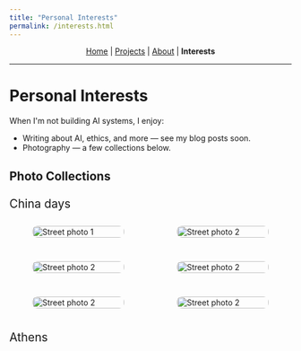 ```yaml
---
title: "Personal Interests"
permalink: /interests.html
---
```


<style>

/* --- Gallery layout --- */
.gallery {
  display: grid;
  grid-template-columns: repeat(2, minmax(0, 1fr)); /* 2 per row */
  gap: 12px;
  margin: 0.75rem 0 1.5rem;
}
@media (max-width: 720px) {
  .gallery { grid-template-columns: 1fr; } /* 1 per row on phones */
}
.photo-card {
  background: rgba(255,255,255,0.04); /* looks good on dark & light */
  border: 1px solid rgba(255,255,255,0.08);
  border-radius: 10px;
  overflow: hidden;
}
.photo-card img {
  display: block;
  width: 100%;
  height: auto;
}
.photo-card figcaption {
  padding: 8px 10px;
  font-size: 0.9rem;
  opacity: 0.9;
}
.section-title {
  margin-top: 1.5rem;
  margin-bottom: 0.5rem;
  font-size: 1.3rem;
}
</style>

<link rel="stylesheet" href="{{ '/assets/css/custom.css?v=5' | relative_url }}">


<p align="center" style="margin-top: 0.5rem; margin-bottom: 0.5rem; line-height: 1.2;">
  <a href="/index.html">Home</a> |
  <a href="/projects.html">Projects</a> |
  <a href="/about.html">About</a> |
  <strong>Interests</strong>
</p>

---

# Personal Interests

When I'm not building AI systems, I enjoy:

- Writing about AI, ethics, and more — see my blog posts soon.
- Photography — a few collections below.

##  Photo Collections

<div class="section-title">China days</div>
<div class="gallery">
  <figure class="photo-card">
    <img src="/assets/img/China/NIK00604_01.jpg" alt="Street photo 1">
  </figure>
  <figure class="photo-card">
    <img src="/assets/img/China/NIK001194.jpg" alt="Street photo 2">
  </figure>
    <figure class="photo-card">
    <img src="/assets/img/China/NIK0014_88.jpg" alt="Street photo 2">
  </figure>
    <figure class="photo-card">
    <img src="/assets/img/China/NIK001514.jpg" alt="Street photo 2">
  </figure>
    <figure class="photo-card">
    <img src="/assets/img/China/NIK02202_02.jpg" alt="Street photo 2">
  </figure>
    <figure class="photo-card">
    <img src="/assets/img/China/NIK02424.jpg" alt="Street photo 2">
  </figure>
</div>

<div class="section-title">Athens</div>
<div class="gallery">
  <!-- <figure class="photo-card">
    <img src="/assets/img/nature_01.jpg" alt="Nature photo 1">
  </figure>
  <figure class="photo-card">
    <img src="/assets/img/nature_02.jpg" alt="Nature photo 2">
  </figure> -->
</div>

